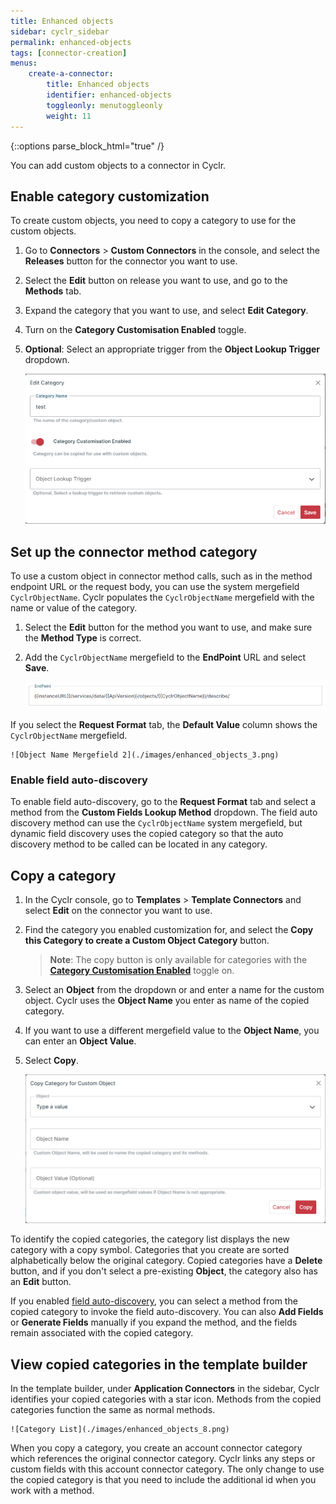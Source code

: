 ```yaml
---
title: Enhanced objects
sidebar: cyclr_sidebar
permalink: enhanced-objects
tags: [connector-creation]
menus:
    create-a-connector:
        title: Enhanced objects
        identifier: enhanced-objects
        toggleonly: menutoggleonly
        weight: 11
---
```

{::options parse_block_html="true" /}
<section class="card">

You can add custom objects to a connector in Cyclr. 

## Enable category customization

To create custom objects, you need to copy a category to use for the custom objects. 

1. Go to **Connectors** > **Custom Connectors** in the console, and select the **Releases** button for the connector you want to use.
2. Select the **Edit** button on release you want to use, and go to the **Methods** tab. 
3. Expand the category that you want to use, and select **Edit Category**.
4. Turn on the **Category Customisation Enabled** toggle.
5. **Optional**: Select an appropriate trigger from the **Object Lookup Trigger** dropdown.

    ![Object Lookup Trigger](./images/enhanced_objects_1.png)

</section>
<section class="card">

## Set up the connector method category

To use a custom object in connector method calls, such as in the method endpoint URL or the request body, you can use the system mergefield `CyclrObjectName`. Cyclr populates the `CyclrObjectName` mergefield with the name or value of the category.

1. Select the **Edit** button for the method you want to use, and make sure the **Method Type** is correct.
2. Add the `CyclrObjectName` mergefield to the **EndPoint** URL and select **Save**.

    ![Example EndPoint: {{instanceURL}}/services/data/{{ApiVersion}}/objects/{{CyclrObjectName}}/describe/.](./images/enhanced_objects_2.png)

If you select the **Request Format** tab, the **Default Value** column shows the `CyclrObjectName` mergefield.

    ![Object Name Mergefield 2](./images/enhanced_objects_3.png)

### Enable field auto-discovery

To enable field auto-discovery, go to the **Request Format** tab and select a method from the **Custom Fields Lookup Method** dropdown. The field auto discovery method can use the `CyclrObjectName` system mergefield, but dynamic field discovery uses the copied category so that the auto discovery method to be called can be located in any category.

</section>
<section class="card">

## Copy a category

1. In the Cyclr console, go to **Templates** > **Template Connectors** and select **Edit** on the connector you want to use.
2. Find the category you enabled customization for, and select the **Copy this Category to create a Custom Object Category** button.
    > **Note**: The copy button is only available for categories with the [**Category Customisation Enabled**](#enable-category-customization) toggle on.
    
3. Select an **Object** from the dropdown or and enter a name for the custom object. Cyclr uses the **Object Name** you enter as name of the copied category.
4. If you want to use a different mergefield value to the **Object Name**, you can enter an **Object Value**. 
5. Select **Copy**.

    ![Copy Category Modal](./images/enhanced_objects_5.png)

To identify the copied categories, the category list displays the new category with a copy symbol. Categories that you create are sorted alphabetically below the original category. Copied categories have a **Delete** button, and if you don't select a pre-existing **Object**, the category also has an **Edit** button.

If you enabled [field auto-discovery](#enable-field-auto-discovery), you can select a method from the copied category to invoke the field auto-discovery. You can also **Add Fields** or **Generate Fields** manually if you expand the method, and the fields remain associated with the copied category.

</section>
<section class="card">

## View copied categories in the template builder

In the template builder, under **Application Connectors** in the sidebar, Cyclr identifies your copied categories with a star icon. Methods from the copied categories function the same as normal methods.

    ![Category List](./images/enhanced_objects_8.png)


When you copy a category, you create an account connector category which references the original connector category. Cyclr links any steps or custom fields with this account connector category. The only change to use the copied category is that you need to include the additional id when you work with a method.

</section>
